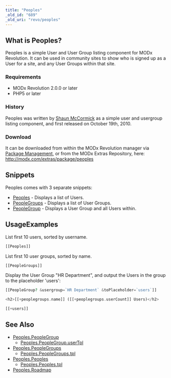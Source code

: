 ```yaml
---
title: "Peoples"
_old_id: "689"
_old_uri: "revo/peoples"
---
```


## What is Peoples?

Peoples is a simple User and User Group listing component for MODx Revolution. It can be used in community sites to show who is signed up as a User for a site, and any User Groups within that site.

### Requirements

- MODx Revolution 2.0.0 or later
- PHP5 or later

### History

Peoples was written by [Shaun McCormick](/display/~splittingred) as a simple user and usergroup listing component, and first released on October 19th, 2010.

### Download

It can be downloaded from within the MODx Revolution manager via [Package Management](developing-in-modx/advanced-development/package-management "Package Management"), or from the MODx Extras Repository, here: <http://modx.com/extras/package/peoples>

## Snippets

Peoples comes with 3 separate snippets:

- [Peoples](extras/peoples/peoples.peoples "Peoples.Peoples") - Displays a list of Users.
- [PeopleGroups](extras/peoples/peoples.peoplegroups "Peoples.PeopleGroups") - Displays a list of User Groups.
- [PeopleGroup](extras/peoples/peoples.peoplegroup "Peoples.PeopleGroup") - Displays a User Group and all Users within.

## UsageExamples

List first 10 users, sorted by username.

``` php
[[Peoples]]
```

List first 10 user groups, sorted by name.

``` php
[[PeopleGroups]]
```

Display the User Group "HR Department", and output the Users in the group to the placeholder 'users':

``` php
[[PeopleGroup? &usergroup=`HR Department` &toPlaceholder=`users`]]

<h2>[[+peoplegroups.name]] ([[+peoplegroups.userCount]] Users)</h2>

[[+users]]
```

## See Also

- [Peoples.PeopleGroup](extras/peoples/peoples.peoplegroup)
  - [Peoples.PeopleGroup.userTpl](extras/peoples/peoples.peoplegroup/peoples.peoplegroup.usertpl)
- [Peoples.PeopleGroups](extras/peoples/peoples.peoplegroups)
  - [Peoples.PeopleGroups.tpl](extras/peoples/peoples.peoplegroups/peoples.peoplegroups.tpl)
- [Peoples.Peoples](extras/peoples/peoples.peoples)
  - [Peoples.Peoples.tpl](extras/peoples/peoples.peoples/peoples.peoples.tpl)
- [Peoples.Roadmap](extras/peoples/peoples.roadmap)

